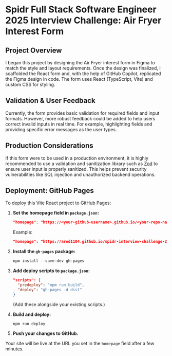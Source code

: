 # Spidr Full Stack Software Engineer 2025 Interview Challenge: Air Fryer Interest Form

## Project Overview

I began this project by designing the Air Fryer interest form in Figma to match the style and layout requirements. Once the design was finalized, I scaffolded the React form and, with the help of GitHub Copilot, replicated the Figma design in code. The form uses React (TypeScript, Vite) and custom CSS for styling.

## Validation & User Feedback

Currently, the form provides basic validation for required fields and input formats. However, more robust feedback could be added to help users correct invalid inputs in real time. For example, highlighting fields and providing specific error messages as the user types.

## Production Considerations

If this form were to be used in a production environment, it is highly recommended to use a validation and sanitization library such as [Zod](https://zod.dev/) to ensure user input is properly sanitized. This helps prevent security vulnerabilities like SQL injection and unauthorized backend operations.

## Deployment: GitHub Pages

To deploy this Vite React project to GitHub Pages:

1. **Set the homepage field in `package.json`:**

   ```json
   "homepage": "https://<your-github-username>.github.io/<your-repo-name>"
   ```

   Example:

   ```json
   "homepage": "https://arod1104.github.io/spidr-interview-challenge-2025"
   ```

2. **Install the `gh-pages` package:**

   ```powershell
   npm install --save-dev gh-pages
   ```

3. **Add deploy scripts to `package.json`:**

   ```json
   "scripts": {
     "predeploy": "npm run build",
     "deploy": "gh-pages -d dist"
   }
   ```

   (Add these alongside your existing scripts.)

4. **Build and deploy:**

   ```powershell
   npm run deploy
   ```

5. **Push your changes to GitHub.**

Your site will be live at the URL you set in the `homepage` field after a few minutes.

<!-- # React + TypeScript + Vite

This template provides a minimal setup to get React working in Vite with HMR and some ESLint rules.

Currently, two official plugins are available:

- [@vitejs/plugin-react](https://github.com/vitejs/vite-plugin-react/blob/main/packages/plugin-react) uses [Babel](https://babeljs.io/) for Fast Refresh
- [@vitejs/plugin-react-swc](https://github.com/vitejs/vite-plugin-react/blob/main/packages/plugin-react-swc) uses [SWC](https://swc.rs/) for Fast Refresh

## Expanding the ESLint configuration

If you are developing a production application, we recommend updating the configuration to enable type-aware lint rules:

```js
export default tseslint.config([
  globalIgnores(["dist"]),
  {
    files: ["**/*.{ts,tsx}"],
    extends: [
      // Other configs...

      // Remove tseslint.configs.recommended and replace with this
      ...tseslint.configs.recommendedTypeChecked,
      // Alternatively, use this for stricter rules
      ...tseslint.configs.strictTypeChecked,
      // Optionally, add this for stylistic rules
      ...tseslint.configs.stylisticTypeChecked,

      // Other configs...
    ],
    languageOptions: {
      parserOptions: {
        project: ["./tsconfig.node.json", "./tsconfig.app.json"],
        tsconfigRootDir: import.meta.dirname,
      },
      // other options...
    },
  },
]);
```

You can also install [eslint-plugin-react-x](https://github.com/Rel1cx/eslint-react/tree/main/packages/plugins/eslint-plugin-react-x) and [eslint-plugin-react-dom](https://github.com/Rel1cx/eslint-react/tree/main/packages/plugins/eslint-plugin-react-dom) for React-specific lint rules:

```js
// eslint.config.js
import reactX from "eslint-plugin-react-x";
import reactDom from "eslint-plugin-react-dom";

export default tseslint.config([
  globalIgnores(["dist"]),
  {
    files: ["**/*.{ts,tsx}"],
    extends: [
      // Other configs...
      // Enable lint rules for React
      reactX.configs["recommended-typescript"],
      // Enable lint rules for React DOM
      reactDom.configs.recommended,
    ],
    languageOptions: {
      parserOptions: {
        project: ["./tsconfig.node.json", "./tsconfig.app.json"],
        tsconfigRootDir: import.meta.dirname,
      },
      // other options...
    },
  },
]); -->
